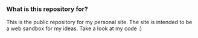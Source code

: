 ### What is this repository for? ###

This is the public repository for my personal site.  The site is intended to be a web sandbox for my ideas.
Take a look at my code :)